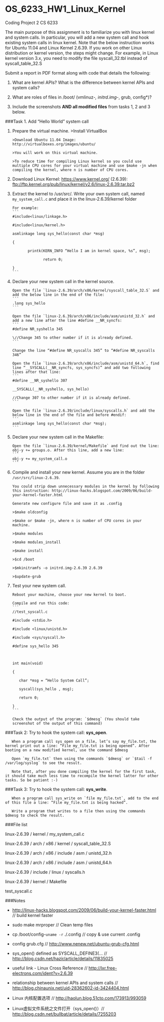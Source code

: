 OS_6233_HW1_Linux_Kernel
=====================
Coding Project 2
CS 6233

The main purpose of this assignment is to familiarize you with linux kernel and system calls. In particular, you will add a new system call and hook existing system calls in linux kernel. Note that the below instruction works for Ubuntu 11.04 and Linux Kernel 2.6.39. If you work on other Linux distribution or kernel version, the steps might change. For example, in Linux kernel version 3.x, you need to modify the file syscall_32.tbl instead of syscall_table_32.S




Submit a report in PDF format along with code that details the following:

1. What are kernel APIs? What is the difference between kernel APIs and system calls?

2. What are roles of files in /boot/ (vmlinuz-*, initrd.img-*, grub, config*)?

3. Include the screenshots **AND all modified files** from tasks 1, 2 and 3 below.




###Task 1. Add “Hello World” system call
1. Prepare the virtual machine.
       >Install VirtualBox

       >Download Ubuntu 11.04 Image: http://virtualboxes.org/images/ubuntu/
       
       >You will work on this virtual machine.
       
       >To reduce time for compiling Linux kernel so you could use multiple CPU cores for your virtual machine and use $make -jn when compiling the kernel, where n is number of CPU cores.

2. Download Linux Kernel: https://www.kernel.org/ (2.6.39): ftp://ftp.kernel.org/pub/linux/kernel/v2.6/linux-2.6.39.tar.bz2

3. Extract the kernel to /usr/src/. Write your own system call, named `my_system_call.c` and place it in the linux-2.6.39/kernel folder
       
       For example:
       ```
       #include<linux/linkage.h>
       
       #include<linux/kernel.h>
       
       asmlinkage long sys_hello(const char *msg)
       
       {
       
              printk(KERN_INFO “Hello I am in kernel space, %s”, msg);
       
                     return 0;
       
       }
       ```

4. Declare your new system call in the kernel source.

       Open the file `linux-2.6.39/arch/x86/kernel/syscall_table_32.S` and add the below line in the end of the file: 
       ```
       .long sys_hello
       ```
       
       Open the file `linux-2.6.39/arch/x86/include/asm/unistd_32.h` and add a new line after the line #define __NR_syncfs:
       ```
       #define NR_syshello 345
       
       \//Change 345 to other number if it is already defined.
       ```
       
       Change the line “#define NR_syscalls 345” to “#define NR_syscalls 346”
       
       Open the file `linux-2.6.39/arch/x86/include/asm/unistd_64.h`, find line “__SYSCALL(__NR_syncfs, sys_syncfs)” and add two following lines after that line:
       ```
       #define __NR_syshello 307
       
       __SYSCALL(__NR_syshello, sys_hello)
       
       //Change 307 to other number if it is already defined.
       ```
       
       Open the file `linux-2.6.39/include/linux/syscalls.h` and add the below line in the end of the file and before #endif:
       ```
       asmlinkage long sys_hello(const char *msg);
       ```

5. Declare your new system call in the Makefile:

       Open the file `linux-2.6.39/kernel/Makefile` and find out the line: obj-y += groups.o. After this line, add a new line:
       ```
       obj-y += my_system_call.o
       ```

6. Compile and install your new kernel. Assume you are in the folder `/usr/src/linux-2.6.39`.

       You could strip down unnecessary modules in the kernel by following this instruction: http://linux-hacks.blogspot.com/2009/06/build-your-kernel-faster.html

       Generate new configure file and save it as .config

       >$make oldconfig
       
       >$make or $make -jn, where n is number of CPU cores in your machine.
       
       >$make modules
       
       >$make modules_install
       
       >$make install
       
       >$cd /boot

       >$mkinitramfs -o initrd.img-2.6.39 2.6.39
       
       >$update-grub
       
7. Test your new system call.

       Reboot your machine, choose your new kernel to boot.

       Compile and run this code:
       ```
       //test_syscall.c
       
       #include <stdio.h>
       
       #include <linux/unistd.h>
       
       #include <sys/syscall.h>
       
       #define sys_hello 345
       
        
       
       int main(void)
       
       {
       
          char *msg = “Hello System Call”;
       
          syscall(sys_hello , msg);
       
          return 0;
       
       }
       ```

       Check the output of the program: `$dmesg` (You should take screenshot of the output of this command)

###Task 2: Try to hook the system call: **sys_open**.
       
       When a program call sys_open on a file, let’s say my_file.txt, the kernel print out a line: “File my_file.txt is being opened”. After booting on a new modified kernel, use the command $dmesg

       Open `my_file.txt` then using the commands `$dmesg` or `$tail -f /var/log/syslog` to see the result.
       
       Note that, after you done compiling the kernel for the first task, it should take much less time to recompile the kernel latter for other tasks. So be patient :-)


###Task 3: Try to hook the system call: **sys_write**.

       When a program call sys_write on `file my_file.txt`, add to the end of this file a line: “File my_file.txt is being hacked”.
       
       Write a program that writes to a file then using the commands $dmesg to check the result.

###File list

linux-2.6.39 / kernel / my_system_call.c

linux-2.6.39 / arch / x86 / kernel / syscall_table_32.S

linux-2.6.39 / arch / x86 / include / asm / unistd_32.h

linux-2.6.39 / arch / x86 / include / asm / unistd_64.h

linux-2.6.39 / include / linux / syscalls.h

linux-2.6.39 / kernel / Makefile

test_syscall.c

###Notes
- http://linux-hacks.blogspot.com/2009/06/build-your-kernel-faster.html // build kernel faster

- sudo make mrproper  // Clean temp files 

- cp /boot/config-`uname -r` ./.config  // copy & use current .config

- config grub.cfg  // http://www.nenew.net/ubuntu-grub-cfg.html

- sys_open() defined as SYSCALL_DEFINE3(...  // http://blog.csdn.net/hazir/article/details/11835025

- useful link - Linux Cross Reference // http://lxr.free-electrons.com/ident?v=2.6.39

- relationship between kernel APIs and system calls // http://blog.chinaunix.net/uid-28362602-id-3424404.html

- Linux 内核配置选项 // http://haolun.blog.51cto.com/173913/993059

- Linux虚拟文件系统之文件打开（sys_open()）// http://blog.csdn.net/bullbat/article/details/7255203
